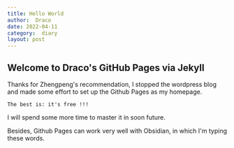 ```yaml
---
title: Hello World
author:  Draco
date: 2022-04-11
category:  diary
layout: post
---
```

## Welcome to Draco's GitHub Pages via Jekyll

Thanks for Zhengpeng's recommendation, I stopped the wordpress blog and made some effort to set up the Github Pages as my homepage.


`The best is: it's free !!! `

I will spend some more time to master it in soon future. 

Besides, Github Pages can work very well with Obsidian, in which I'm typing these words. 
